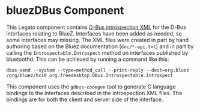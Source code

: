 # bluezDBus Component

This Legato component contains [D-Bus introspection XML](
https://dbus.freedesktop.org/doc/dbus-specification.html#introspection-format) for the D-Bus
interfaces relating to BlueZ. Interfaces have been added as needed, so some interfaces may missing.
The XML files were created in part by hand authoring based on the Bluez documentation
(`doc/*-api.txt`) and in part by calling the `Introspectable.Introspect` method on interfaces
published by bluetoothd. This can be achieved by running a command like this:
```
dbus-send --system --type=method_call --print-reply --dest=org.bluez /org/bluez/hci0 org.freedesktop.DBus.Introspectable.Introspect
```

This component uses the `gdbus-codegen` tool to generate C language bindings to the interfaces
described in the introspection XML files. The bindings are for both the client and server side of
the interface.
